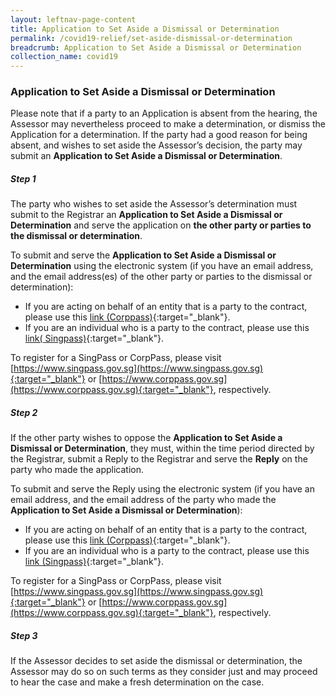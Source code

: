 ```yaml
---
layout: leftnav-page-content
title: Application to Set Aside a Dismissal or Determination
permalink: /covid19-relief/set-aside-dismissal-or-determination
breadcrumb: Application to Set Aside a Dismissal or Determination
collection_name: covid19
---
```

### Application to Set Aside a Dismissal or Determination ###

Please note that if a party to an Application is absent from the hearing, the Assessor may nevertheless proceed to make a determination, or dismiss the Application for a determination. If the party had a good reason for being absent, and wishes to set aside the Assessor’s decision, the party may submit an <b>Application to Set Aside a Dismissal or Determination</b>.

##### Step 1 #####
The party who wishes to set aside the Assessor’s determination must submit to the Registrar an <b>Application to Set Aside a Dismissal or Determination</b> and serve the application on **the other party or parties to the dismissal or determination**.

To submit and serve the **Application to Set Aside a Dismissal or Determination** using the electronic system (if you have an email address, and the email address(es) of the other party or parties to the dismissal or determination):
* If you are acting on behalf of an entity that is a party to the contract, please use this [link (Corppass)](https://go.gov.sg/set-aside-determination-corppass){:target="_blank"}.
* If you are an individual who is a party to the contract, please use this [link( Singpass)](https://go.gov.sg/set-aside-determination-singpass){:target="_blank"}.

To register for a SingPass or CorpPass, please visit [https://www.singpass.gov.sg](https://www.singpass.gov.sg){:target="_blank"} or [https://www.corppass.gov.sg](https://www.corppass.gov.sg){:target="_blank"}, respectively. 

##### Step 2 #####
If the other party wishes to oppose the <b>Application to Set Aside a Dismissal or Determination</b>, they must, within the time period directed by the Registrar, submit a Reply to the Registrar and serve the <b>Reply</b> on the party who made the application.

To submit and serve the Reply using the electronic system (if you have an email address, and the email address of the party who made the **Application to Set Aside a Dismissal or Determination**):

* If you are acting on behalf of an entity that is a party to the contract, please use this [link (Corppass)](https://go.gov.sg/reply-to-set-aside-determination-corppass){:target="_blank"}.
* If you are an individual who is a party to the contract, please use this [link (Singpass)](https://go.gov.sg/reply-to-set-aside-determination-singpass){:target="_blank"}.

To register for a SingPass or CorpPass, please visit [https://www.singpass.gov.sg](https://www.singpass.gov.sg){:target="_blank"} or [https://www.corppass.gov.sg](https://www.corppass.gov.sg){:target="_blank"}, respectively. 

##### Step 3 #####
If the Assessor decides to set aside the dismissal or determination, the Assessor may do so on such terms as they consider just and may proceed to hear the case and make a fresh determination on the case.
